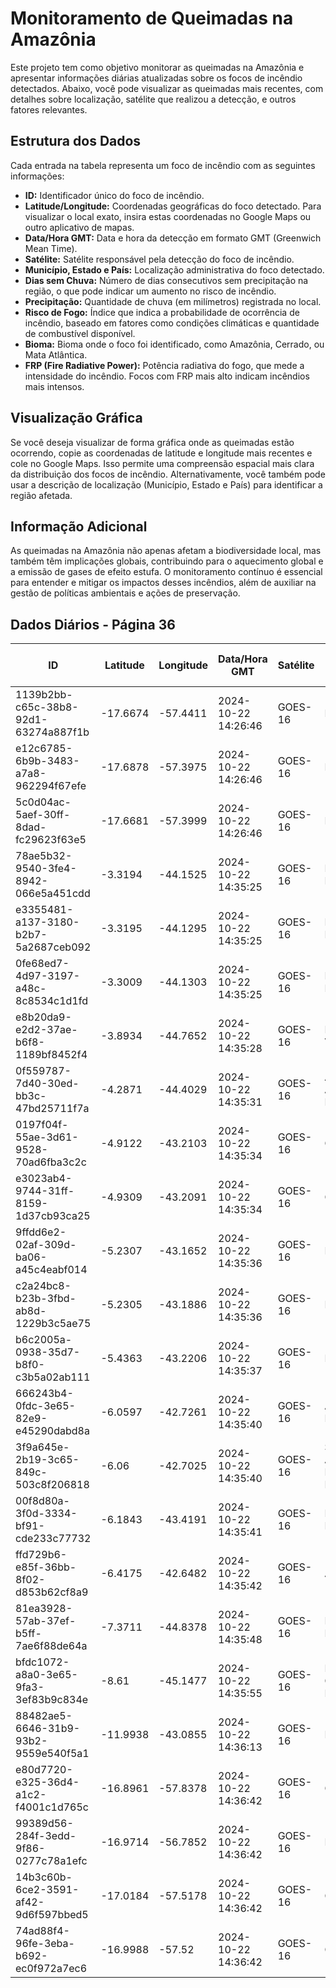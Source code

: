 # Monitoramento de Queimadas na Amazônia

Este projeto tem como objetivo monitorar as queimadas na Amazônia e apresentar informações diárias atualizadas sobre os focos de incêndio detectados. Abaixo, você pode visualizar as queimadas mais recentes, com detalhes sobre localização, satélite que realizou a detecção, e outros fatores relevantes.

## Estrutura dos Dados

Cada entrada na tabela representa um foco de incêndio com as seguintes informações:

- **ID:** Identificador único do foco de incêndio.
- **Latitude/Longitude:** Coordenadas geográficas do foco detectado. Para visualizar o local exato, insira estas coordenadas no Google Maps ou outro aplicativo de mapas.
- **Data/Hora GMT:** Data e hora da detecção em formato GMT (Greenwich Mean Time).
- **Satélite:** Satélite responsável pela detecção do foco de incêndio.
- **Município, Estado e País:** Localização administrativa do foco detectado.
- **Dias sem Chuva:** Número de dias consecutivos sem precipitação na região, o que pode indicar um aumento no risco de incêndio.
- **Precipitação:** Quantidade de chuva (em milímetros) registrada no local.
- **Risco de Fogo:** Índice que indica a probabilidade de ocorrência de incêndio, baseado em fatores como condições climáticas e quantidade de combustível disponível.
- **Bioma:** Bioma onde o foco foi identificado, como Amazônia, Cerrado, ou Mata Atlântica.
- **FRP (Fire Radiative Power):** Potência radiativa do fogo, que mede a intensidade do incêndio. Focos com FRP mais alto indicam incêndios mais intensos.

## Visualização Gráfica

Se você deseja visualizar de forma gráfica onde as queimadas estão ocorrendo, copie as coordenadas de latitude e longitude mais recentes e cole no Google Maps. Isso permite uma compreensão espacial mais clara da distribuição dos focos de incêndio. Alternativamente, você também pode usar a descrição de localização (Município, Estado e País) para identificar a região afetada.

## Informação Adicional

As queimadas na Amazônia não apenas afetam a biodiversidade local, mas também têm implicações globais, contribuindo para o aquecimento global e a emissão de gases de efeito estufa. O monitoramento contínuo é essencial para entender e mitigar os impactos desses incêndios, além de auxiliar na gestão de políticas ambientais e ações de preservação.

## Dados Diários - Página 36

| ID | Latitude | Longitude | Data/Hora GMT | Satélite | Município | Estado | País | Município ID | Estado ID | País ID | Dias sem Chuva | Precipitação | Risco de Fogo | Bioma | FRP |
|----|----------|-----------|---------------|----------|-----------|--------|------|--------------|-----------|---------|----------------|--------------|----------------|-------|-----|
| 1139b2bb-c65c-38b8-92d1-63274a887f1b | -17.6674 | -57.4411 | 2024-10-22 14:26:46 | GOES-16 | POCONÉ | MATO GROSSO | Brasil | 5106505 | 51 | 33 | nan | nan | nan | Pantanal | 77.3 |
| e12c6785-6b9b-3483-a7a8-962294f67efe | -17.6878 | -57.3975 | 2024-10-22 14:26:46 | GOES-16 | POCONÉ | MATO GROSSO | Brasil | 5106505 | 51 | 33 | nan | nan | nan | Pantanal | 104.5 |
| 5c0d04ac-5aef-30ff-8dad-fc29623f63e5 | -17.6681 | -57.3999 | 2024-10-22 14:26:46 | GOES-16 | POCONÉ | MATO GROSSO | Brasil | 5106505 | 51 | 33 | nan | nan | nan | Pantanal | 98.3 |
| 78ae5b32-9540-3fe4-8942-066e5a451cdd | -3.3194 | -44.1525 | 2024-10-22 14:35:25 | GOES-16 | ITAPECURU MIRIM | MARANHÃO | Brasil | 2105401 | 21 | 33 | nan | nan | nan | Amazônia | 135.7 |
| e3355481-a137-3180-b2b7-5a2687ceb092 | -3.3195 | -44.1295 | 2024-10-22 14:35:25 | GOES-16 | ITAPECURU MIRIM | MARANHÃO | Brasil | 2105401 | 21 | 33 | nan | nan | nan | Amazônia | 103.3 |
| 0fe68ed7-4d97-3197-a48c-8c8534c1d1fd | -3.3009 | -44.1303 | 2024-10-22 14:35:25 | GOES-16 | ITAPECURU MIRIM | MARANHÃO | Brasil | 2105401 | 21 | 33 | nan | nan | nan | Amazônia | 193.7 |
| e8b20da9-e2d2-37ae-b6f8-1189bf8452f4 | -3.8934 | -44.7652 | 2024-10-22 14:35:28 | GOES-16 | LAGO VERDE | MARANHÃO | Brasil | 2105906 | 21 | 33 | nan | nan | nan | Amazônia | 80.0 |
| 0f559787-7d40-30ed-bb3c-47bd25711f7a | -4.2871 | -44.4029 | 2024-10-22 14:35:31 | GOES-16 | ALTO ALEGRE DO MARANHÃO | MARANHÃO | Brasil | 2100436 | 21 | 33 | nan | nan | nan | Cerrado | 90.1 |
| 0197f04f-55ae-3d61-9528-70ad6fba3c2c | -4.9122 | -43.2103 | 2024-10-22 14:35:34 | GOES-16 | CAXIAS | MARANHÃO | Brasil | 2103000 | 21 | 33 | nan | nan | nan | Cerrado | 185.1 |
| e3023ab4-9744-31ff-8159-1d37cb93ca25 | -4.9309 | -43.2091 | 2024-10-22 14:35:34 | GOES-16 | CAXIAS | MARANHÃO | Brasil | 2103000 | 21 | 33 | nan | nan | nan | Cerrado | 93.4 |
| 9ffdd6e2-02af-309d-ba06-a45c4eabf014 | -5.2307 | -43.1652 | 2024-10-22 14:35:36 | GOES-16 | MATÕES | MARANHÃO | Brasil | 2106607 | 21 | 33 | nan | nan | nan | Cerrado | 139.8 |
| c2a24bc8-b23b-3fbd-ab8d-1229b3c5ae75 | -5.2305 | -43.1886 | 2024-10-22 14:35:36 | GOES-16 | MATÕES | MARANHÃO | Brasil | 2106607 | 21 | 33 | nan | nan | nan | Cerrado | 532.9 |
| b6c2005a-0938-35d7-b8f0-c3b5a02ab111 | -5.4363 | -43.2206 | 2024-10-22 14:35:37 | GOES-16 | MATÕES | MARANHÃO | Brasil | 2106607 | 21 | 33 | nan | nan | nan | Cerrado | 126.3 |
| 666243b4-0fdc-3e65-82e9-e45290dabd8a | -6.0597 | -42.7261 | 2024-10-22 14:35:40 | GOES-16 | ANGICAL DO PIAUÍ | PIAUÍ | Brasil | 2200608 | 22 | 33 | nan | nan | nan | Caatinga | 75.2 |
| 3f9a645e-2b19-3c65-849c-503c8f206818 | -6.06 | -42.7025 | 2024-10-22 14:35:40 | GOES-16 | SANTO ANTÔNIO DOS MILAGRES | PIAUÍ | Brasil | 2209450 | 22 | 33 | nan | nan | nan | Caatinga | 77.5 |
| 00f8d80a-3f0d-3334-bf91-cde233c77732 | -6.1843 | -43.4191 | 2024-10-22 14:35:41 | GOES-16 | LAGOA DO MATO | MARANHÃO | Brasil | 2105922 | 21 | 33 | nan | nan | nan | Cerrado | 54.1 |
| ffd729b6-e85f-36bb-8f02-d853b62cf8a9 | -6.4175 | -42.6482 | 2024-10-22 14:35:42 | GOES-16 | AMARANTE | PIAUÍ | Brasil | 2200509 | 22 | 33 | nan | nan | nan | Caatinga | 52.4 |
| 81ea3928-57ab-37ef-b5ff-7ae6f88de64a | -7.3711 | -44.8378 | 2024-10-22 14:35:48 | GOES-16 | BENEDITO LEITE | MARANHÃO | Brasil | 2101806 | 21 | 33 | nan | nan | nan | Cerrado | 70.3 |
| bfdc1072-a8a0-3e65-9fa3-3ef83b9c834e | -8.61 | -45.1477 | 2024-10-22 14:35:55 | GOES-16 | BAIXA GRANDE DO RIBEIRO | PIAUÍ | Brasil | 2201150 | 22 | 33 | nan | nan | nan | Cerrado | 270.8 |
| 88482ae5-6646-31b9-93b2-9559e540f5a1 | -11.9938 | -43.0855 | 2024-10-22 14:36:13 | GOES-16 | MORPARÁ | BAHIA | Brasil | 2921609 | 29 | 33 | nan | nan | nan | Caatinga | 156.0 |
| e80d7720-e325-36d4-a1c2-f4001c1d765c | -16.8961 | -57.8378 | 2024-10-22 14:36:42 | GOES-16 | CÁCERES | MATO GROSSO | Brasil | 5102504 | 51 | 33 | nan | nan | nan | Pantanal | 75.9 |
| 99389d56-284f-3edd-9f86-0277c78a1efc | -16.9714 | -56.7852 | 2024-10-22 14:36:42 | GOES-16 | POCONÉ | MATO GROSSO | Brasil | 5106505 | 51 | 33 | nan | nan | nan | Pantanal | 81.8 |
| 14b3c60b-6ce2-3591-af42-9d6f597bbed5 | -17.0184 | -57.5178 | 2024-10-22 14:36:42 | GOES-16 | CÁCERES | MATO GROSSO | Brasil | 5102504 | 51 | 33 | nan | nan | nan | Pantanal | 82.6 |
| 74ad88f4-96fe-3eba-b692-ec0f972a7ec6 | -16.9988 | -57.52 | 2024-10-22 14:36:42 | GOES-16 | CÁCERES | MATO GROSSO | Brasil | 5102504 | 51 | 33 | nan | nan | nan | Pantanal | 73.6 |


